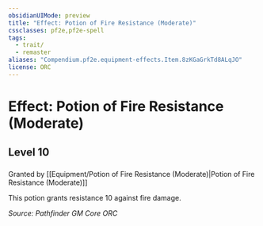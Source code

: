 ```yaml
---
obsidianUIMode: preview
title: "Effect: Potion of Fire Resistance (Moderate)"
cssclasses: pf2e,pf2e-spell
tags:
  - trait/
  - remaster
aliases: "Compendium.pf2e.equipment-effects.Item.8zKGaGrkTd8ALqJO"
license: ORC
---
```

# Effect: Potion of Fire Resistance (Moderate)
## Level 10
### 






Granted by [[Equipment/Potion of Fire Resistance (Moderate)|Potion of Fire Resistance (Moderate)]]

This potion grants resistance 10 against fire damage.

*Source: Pathfinder GM Core*
*ORC*